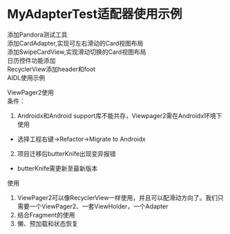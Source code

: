 # MyAdapterTest适配器使用示例

添加Pandora测试工具  
添加CardAdapter,实现可左右滑动的Card视图布局  
添加SwipeCardView,实现滑动切换的Card视图布局  
日历控件功能添加  
RecyclerView添加header和foot  
AIDL使用示例  

ViewPager2使用  
条件：
1. Androidx和Android support库不能共存，Viewpager2需在Androidx环境下使用
* 选择工程右键→Refactor→Migrate to Androidx 
2. 项目迁移后butterKnife出现变异报错  
* butterKnife需更新至最新版本  

使用  
1. ViewPager2可以像RecyclerView一样使用，并且可以配滑动方向了。我们只需要一个ViewPager2、一套ViewHolder，一个Adapter
2. 结合Fragment的使用  
3. 懒、预加载和状态恢复  



